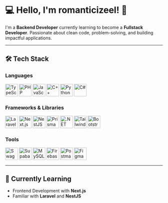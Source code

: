 # 💻 Hello, I'm romanticizeel! 👋

I'm a **Backend Developer** currently learning to become a **Fullstack Developer**. Passionate about clean code, problem-solving, and building impactful applications.

---

## 🛠️ Tech Stack

### **Languages**  
<p>
 <img src="https://cdn.jsdelivr.net/gh/devicons/devicon/icons/typescript/typescript-original.svg" alt="TypeScript" width="40" height="40"/>
  <img src="https://cdn.jsdelivr.net/gh/devicons/devicon/icons/php/php-original.svg" alt="PHP" width="40" height="40"/>
  <img src="https://cdn.jsdelivr.net/gh/devicons/devicon/icons/javascript/javascript-original.svg" alt="JavaScript" width="40" height="40"/>
  <img src="https://cdn.jsdelivr.net/gh/devicons/devicon/icons/cplusplus/cplusplus-original.svg" alt="C++" width="40" height="40"/>
  <img src="https://cdn.jsdelivr.net/gh/devicons/devicon/icons/python/python-original.svg" alt="Python" width="40" height="40"/>
  <img src="https://cdn.jsdelivr.net/gh/devicons/devicon/icons/csharp/csharp-original.svg" alt="C#" width="40" height="40"/>
</p>

### **Frameworks & Libraries**  
<p>
  <img src="https://cdn.jsdelivr.net/gh/devicons/devicon@latest/icons/laravel/laravel-original-wordmark.svg" alt="Laravel" width="40" height="40"/>
  <img src="https://cdn.jsdelivr.net/gh/devicons/devicon/icons/nextjs/nextjs-original.svg" alt="Next.js" width="40" height="40"/>
  <img src="https://cdn.jsdelivr.net/gh/devicons/devicon@latest/icons/nestjs/nestjs-original-wordmark.svg" alt="NestJS" width="40" height="40"/>
  <img src="https://cdn.jsdelivr.net/gh/devicons/devicon@latest/icons/prisma/prisma-original-wordmark.svg" alt="Prisma" width="40" height="40"/>
  <img src="https://cdn.jsdelivr.net/gh/devicons/devicon@latest/icons/dot-net/dot-net-original-wordmark.svg" alt=".NET" width="40" height="40"/>
  <img src="https://cdn.jsdelivr.net/gh/devicons/devicon@latest/icons/tailwindcss/tailwindcss-original-wordmark.svg" alt="Tailwind CSS" width="40" height="40"/>
  <img src="https://cdn.jsdelivr.net/gh/devicons/devicon@latest/icons/bootstrap/bootstrap-original.svg" alt="Bootstrap" width="40" height="40"/>
</p>

### **Tools**  
<p>
  <img src="https://cdn.jsdelivr.net/gh/devicons/devicon@latest/icons/swagger/swagger-original.svg" alt="Swagger UI" width="40" height="40"/>
  <img src="https://cdn.jsdelivr.net/gh/devicons/devicon@latest/icons/supabase/supabase-original-wordmark.svg" alt="Supabase" width="40" height="40"/>
  <img src="https://cdn.jsdelivr.net/gh/devicons/devicon@latest/icons/mysql/mysql-original-wordmark.svg" alt="MySQL" width="40" height="40"/>
  <img src="https://cdn.jsdelivr.net/gh/devicons/devicon@latest/icons/firebase/firebase-original-wordmark.svg" alt="Firebase" width="40" height="40"/>
  <img src="https://cdn.jsdelivr.net/gh/devicons/devicon@latest/icons/postman/postman-original.svg" alt="Postman" width="40" height="40"/>
  <img src="https://cdn.jsdelivr.net/gh/devicons/devicon@latest/icons/figma/figma-original.svg" alt="Figma" width="40" height="40"/>
</p>

---

## 🌱 Currently Learning  
- Frontend Development with **Next.js**  
- Familiar with **Laravel** and **NestJS**
